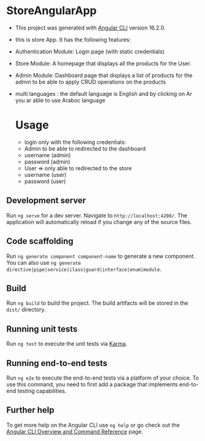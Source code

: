 # StoreAngularApp

- This project was generated with [Angular CLI](https://github.com/angular/angular-cli) version 16.2.0.

- this is store App. It has the following features:

- Authentication Module:
Login page (with static credentials)
- Store Module:
A homepage that displays all the products for the User.
- Admin Module:
Dashboard page that displays a list of products for the admin to be able to apply CRUD operations on the products
- multi languages :
  the default language is English and by clicking on Ar you ar able to use Araboc language 


  # Usage
  - login only with the following credentials:
  - Admin to be able to redirected to the dashboard
   - username (admin)
   - password (admin)
  - User  => only able to redirected to the store
   - username (user)
   - password (user)


## Development server

Run `ng serve` for a dev server. Navigate to `http://localhost:4200/`. The application will automatically reload if you change any of the source files.

## Code scaffolding

Run `ng generate component component-name` to generate a new component. You can also use `ng generate directive|pipe|service|class|guard|interface|enum|module`.

## Build

Run `ng build` to build the project. The build artifacts will be stored in the `dist/` directory.

## Running unit tests

Run `ng test` to execute the unit tests via [Karma](https://karma-runner.github.io).

## Running end-to-end tests

Run `ng e2e` to execute the end-to-end tests via a platform of your choice. To use this command, you need to first add a package that implements end-to-end testing capabilities.

## Further help

To get more help on the Angular CLI use `ng help` or go check out the [Angular CLI Overview and Command Reference](https://angular.io/cli) page.
